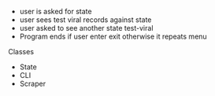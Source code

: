 - user is asked for state
- user sees test viral records against state
- user asked to see another state test-viral
- Program ends if user enter exit otherwise it repeats menu

Classes
- State
- CLI
- Scraper

